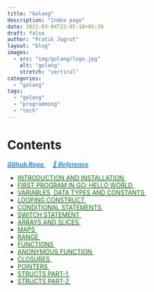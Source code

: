 ```yaml
---
title: "Golang"
description: "Index page"
date: 2021-03-04T22:05:18+05:30
draft: false
author: "Pratik Jagrut"
layout: "blog"
images:
  - src: "img/golang/logo.jpg"
    alt: "golang"
    stretch: "vertical"
categories:
  - "golang"
tags:
  - "golang"
  - "programming"
  - "tech"
---
```


# Contents
<a href="https://github.com/pratikjagrut/go-tutorial" target="_blank">
  <b style="color:DodgerBlue" class="fab fa-github">
    <i>Github Repo</i>
  </b>
</a>  &emsp;

<a href="https://github.com/pratikjagrut/go-tutorial/blob/master/REFERENCE.md" target="_blank">
  <b style="color:DodgerBlue">
    <i>&#128279; Reference</i>
  </b>
</a>

* <a href="/blog/golang/introduction">
      <span style="color:Green; text-transform: uppercase;" class="fab">Introduction and Installation</span>
  </a> &emsp;

* <a href="/blog/golang/helloworld">
      <span style="color:Green; text-transform: uppercase;" class="fab">First program in Go: Hello World</span>
  </a> &emsp;

* <a href="/blog/golang/vdc">
      <span style="color:Green; text-transform: uppercase;" class="fab">Variables, data types and constants</span>
  </a> &emsp;

* <a href="/blog/golang/for_loop">
      <span style="color:Green; text-transform: uppercase;" class="fab">Looping Construct</span>
  </a> &emsp;

* <a href="/blog/golang/if_else">
      <span style="color:Green; text-transform: uppercase;" class="fab">Conditional Statements</span>
  </a> &emsp;

* <a href="/blog/golang/switch">
      <span style="color:Green; text-transform: uppercase;" class="fab">Switch Statement</span>
  </a> &emsp;

* <a href="/blog/golang/array_slice">
      <span style="color:Green; text-transform: uppercase;" class="fab">Arrays and Slices</span>
  </a> &emsp;

* <a href="/blog/golang/maps">
      <span style="color:Green; text-transform: uppercase;" class="fab">Maps</span>
  </a> &emsp;

* <a href="/blog/golang/range">
      <span style="color:Green; text-transform: uppercase;" class="fab">Range</span>
  </a> &emsp;

* <a href="/blog/golang/functions">
      <span style="color:Green; text-transform: uppercase;" class="fab">Functions</span>
  </a> &emsp;

* <a href="/blog/golang/anonymous_func">
      <span style="color:Green; text-transform: uppercase;" class="fab">Anonymous Function</span>
  </a> &emsp;

* <a href="/blog/golang/closures">
      <span style="color:Green; text-transform: uppercase;" class="fab">Closures</span>
  </a> &emsp;

* <a href="/blog/golang/pointers">
      <span style="color:Green; text-transform: uppercase;" class="fab">Pointers</span>
  </a> &emsp;

* <a href="/blog/golang/structs_part_1">
      <span style="color:Green; text-transform: uppercase;" class="fab">Structs Part-1</span>
  </a> &emsp;

* <a href="/blog/golang/structs_part_2">
      <span style="color:Green; text-transform: uppercase;" class="fab">Structs Part-2</span>
  </a> &emsp;